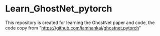 # Learn_GhostNet_pytorch
This repository is created for learning the GhostNet paper and code, the code copy from "https://github.com/iamhankai/ghostnet.pytorch"
